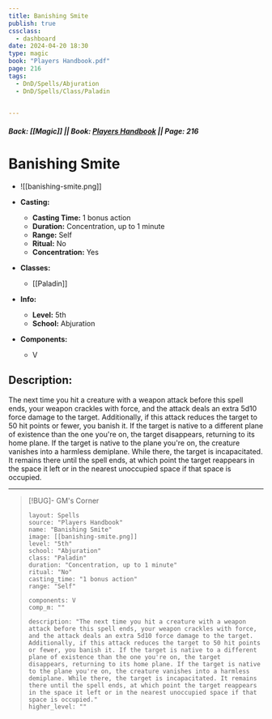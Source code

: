 ```yaml
---
title: Banishing Smite
publish: true
cssclass:
  - dashboard
date: 2024-04-20 18:30
type: magic
book: "Players Handbook.pdf"
page: 216
tags:
  - DnD/Spells/Abjuration
  - DnD/Spells/Class/Paladin


---
```


##### Back: [[Magic]] || Book: [Players Handbook](https://drive.google.com/drive/folders/1O5bhpYizcIT5xxAoLOuzCRht_PVS7VSG?usp=sharing) || Page: 216

# Banishing Smite
- ![[banishing-smite.png]]
- **Casting:**
    - **Casting Time:** 1 bonus action
    - **Duration:** Concentration, up to 1 minute
    - **Range:** Self
    - **Ritual:** No
    - **Concentration:** Yes
- **Classes:**
    - [[Paladin]]

- **Info:**
    - **Level:** 5th
    - **School:** Abjuration
- **Components:**
    - V


## Description:
The next time you hit a creature with a weapon attack before this spell ends, your weapon crackles with force, and the attack deals an extra 5d10 force damage to the target. Additionally, if this attack reduces the target to 50 hit points or fewer, you banish it. If the target is native to a different plane of existence than the one you're on, the target disappears, returning to its home plane. If the target is native to the plane you're on, the creature vanishes into a harmless demiplane. While there, the target is incapacitated. It remains there until the spell ends, at which point the target reappears in the space it left or in the nearest unoccupied space if that space is occupied.



---

> [!BUG]- GM's Corner
>
> ```statblock
> layout: Spells
> source: "Players Handbook"
> name: "Banishing Smite"
> image: [[banishing-smite.png]]
> level: "5th"
> school: "Abjuration"
> class: "Paladin"
> duration: "Concentration, up to 1 minute"
> ritual: "No"
> casting_time: "1 bonus action"
> range: "Self"
>
> components: V
> comp_m: ""
>
> description: "The next time you hit a creature with a weapon attack before this spell ends, your weapon crackles with force, and the attack deals an extra 5d10 force damage to the target. Additionally, if this attack reduces the target to 50 hit points or fewer, you banish it. If the target is native to a different plane of existence than the one you're on, the target disappears, returning to its home plane. If the target is native to the plane you're on, the creature vanishes into a harmless demiplane. While there, the target is incapacitated. It remains there until the spell ends, at which point the target reappears in the space it left or in the nearest unoccupied space if that space is occupied."
> higher_level: ""
> ```
